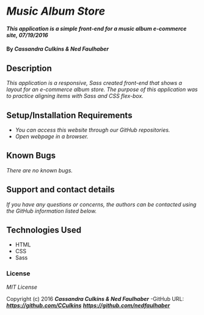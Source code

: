 # _Music Album Store_

#### _This application is a simple front-end for a music album e-commerce site, 07/19/2016_

#### By _**Cassandra Culkins & Ned Faulhaber**_

## Description

_This application is a responsive, Sass created front-end that shows a layout for an e-commerce album store._
_The purpose of this application was to practice aligning items with Sass and CSS flex-box._

## Setup/Installation Requirements

* _You can access this website through our GitHub repositories._
* _Open webpage in a browser._

## Known Bugs

_There are no known bugs._

## Support and contact details

_If you have any questions or concerns, the authors can be contacted using the GitHub information listed below._

## Technologies Used

* HTML
* CSS
* Sass

### License

*MIT License*

Copyright (c) 2016 **_Cassandra Culkins & Ned Faulhaber_**
-GitHub URL: **_https://github.com/CCulkins_** **_https://github.com/nedfaulhaber_**
